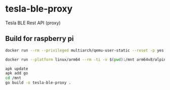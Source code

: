# tesla-ble-proxy
Tesla BLE Rest API (proxy)

## Build for raspberry pi

```bash
docker run --rm --privileged multiarch/qemu-user-static --reset -p yes --credential yes

docker run --platform linux/arm64 --rm -ti -v $(pwd):/mnt arm64v8/alpine:3.20.1 /bin/sh

apk update
apk add go
cd /mnt
go build -o tesla-ble-proxy .
```